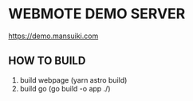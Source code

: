# WEBMOTE DEMO SERVER

<https://demo.mansuiki.com>

## HOW TO BUILD

1. build webpage (yarn astro build)
2. build go (go build -o app ./)
